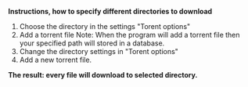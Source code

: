 **Instructions, how to specify different directories to download**

  1. Choose the directory in the settings "Torent options"
  1. Add a torrent file
Note: When the program will add a torrent file then your specified path will stored in a database.
  1. Change the directory settings in "Torent options"
  1. Add a new torrent file.

**The result: every file will download to selected directory.**